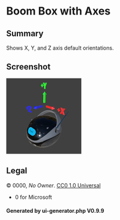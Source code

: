 # Boom Box with Axes

## Summary

Shows X, Y, and Z axis default orientations.

## Screenshot

![screenshot](screenshot/screenshot.jpg)

## Legal

&copy; 0000, _No Owner_. [CC0 1.0 Universal]()

 - 0 for Microsoft

#### Generated by ui-generator.php V0.9.9